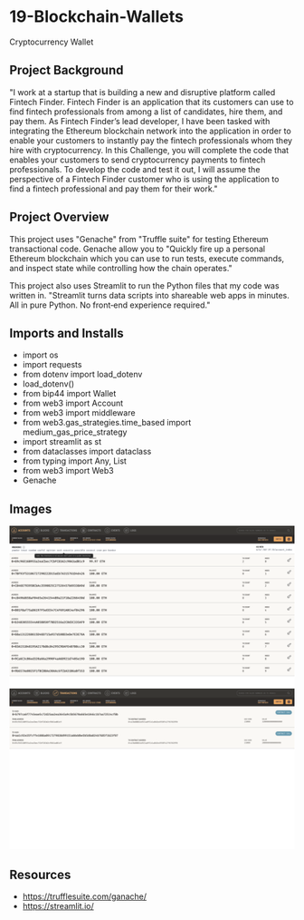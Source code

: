 # 19-Blockchain-Wallets
Cryptocurrency Wallet

## Project Background

"I work at a startup that is building a new and disruptive platform called Fintech Finder. Fintech Finder is an application that its customers can use to find fintech professionals from among a list of candidates, hire them, and pay them. As Fintech Finder’s lead developer, I have been tasked with integrating the Ethereum blockchain network into the application in order to enable your customers to instantly pay the fintech professionals whom they hire with cryptocurrency.
In this Challenge, you will complete the code that enables your customers to send cryptocurrency payments to fintech professionals. To develop the code and test it out, I will assume the perspective of a Fintech Finder customer who is using the application to find a fintech professional and pay them for their work."


## Project Overview

This project uses "Genache" from "Truffle suite" for testing Ethereum transactional code. Genache allow you to "Quickly fire up a personal Ethereum blockchain which you can use to run tests, execute commands, and inspect state while controlling how the chain operates."

This project also uses Streamlit to run the Python files that my code was written in. "Streamlit turns data scripts into shareable web apps in minutes.
All in pure Python. No front‑end experience required."




## Imports and Installs
* import os
* import requests
* from dotenv import load_dotenv
* load_dotenv()
* from bip44 import Wallet
* from web3 import Account
* from web3 import middleware
* from web3.gas_strategies.time_based import medium_gas_price_strategy
* import streamlit as st
* from dataclasses import dataclass
* from typing import Any, List
* from web3 import Web3
* Genache

## Images

![Genache Accounts](Genache.png)
![Genache Transactions](Genach_transactions.png)
## Resources

* https://trufflesuite.com/ganache/
* https://streamlit.io/